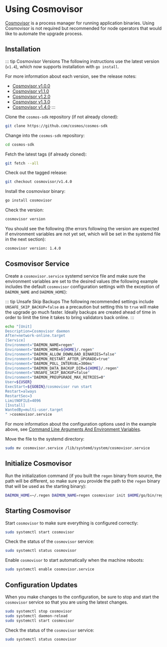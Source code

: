 # Using Cosmovisor

[Cosmovisor](https://github.com/cosmos/cosmos-sdk/tree/main/cosmovisor#cosmovisor) is a process manager for running application binaries. Using Cosmovisor is not required but recommended for node operators that would like to automate the upgrade process.

## Installation

::: tip Cosmovisor Versions
The following instructions use the latest version (`v1.4`), which now supports installation with `go install`.

For more information about each version, see the release notes:
- [Cosmovisor v1.0.0](https://github.com/cosmos/cosmos-sdk/releases/tag/cosmovisor%2Fv1.0.0)
- [Cosmovisor v1.1.0](https://github.com/cosmos/cosmos-sdk/releases/tag/cosmovisor%2Fv1.1.0)
- [Cosmovisor v1.2.0](https://github.com/cosmos/cosmos-sdk/releases/tag/cosmovisor%2Fv1.2.0)
- [Cosmovisor v1.3.0](https://github.com/cosmos/cosmos-sdk/releases/tag/cosmovisor%2Fv1.3.0)
- [Cosmovisor v1.4.0](https://github.com/cosmos/cosmos-sdk/releases/tag/cosmovisor%2Fv1.4.0)
:::

Clone the `cosmos-sdk` repository (if not already cloned):

```bash
git clone https://github.com/cosmos/cosmos-sdk
```

Change into the `cosmos-sdk` repository:

```bash
cd cosmos-sdk
```

Fetch the latest tags (if already cloned):

```bash
git fetch --all
```

Check out the tagged release:

```bash
git checkout cosmovisor/v1.4.0
```

Install the cosmovisor binary:

```bash
go install cosmovisor
```

Check the version:

```bash
cosmovisor version
```

You should see the following (the errors following the version are expected if environment variables are not yet set, which will be set in the systemd file in the next section):

```bash
cosmovisor version: 1.4.0
```

## Cosmovisor Service

Create a `cosmovisor.service` systemd service file and make sure the environment variables are set to the desired values (the following example includes the default `cosmovisor` configuration settings with the exception of `DAEMON_NAME` and `DAEMON_HOME`):

::: tip Unsafe Skip Backups
The following recommended settings include `UNSAFE_SKIP_BACKUP=false` as a precaution but setting this to `true` will make the upgrade go much faster. Ideally backups are created ahead of time in order to limit the time it takes to bring validators back online.
:::

```bash
echo "[Unit]
Description=Cosmovisor daemon
After=network-online.target
[Service]
Environment="DAEMON_NAME=regen"
Environment="DAEMON_HOME=${HOME}/.regen"
Environment="DAEMON_ALLOW_DOWNLOAD_BINARIES=false"
Environment="DAEMON_RESTART_AFTER_UPGRADE=true"
Environment="DAEMON_POLL_INTERVAL=300ms"
Environment="DAEMON_DATA_BACKUP_DIR=${HOME}/.regen"
Environment="UNSAFE_SKIP_BACKUP=false"
Environment="DAEMON_PREUPGRADE_MAX_RETRIES=0"
User=${USER}
ExecStart=${GOBIN}/cosmovisor run start
Restart=always
RestartSec=3
LimitNOFILE=4096
[Install]
WantedBy=multi-user.target
" >cosmovisor.service
```

For more information about the configuration options used in the example above, see [Command Line Arguments And Environment Variables](https://github.com/cosmos/cosmos-sdk/tree/main/cosmovisor#command-line-arguments-and-environment-variables).

Move the file to the systemd directory:

```bash
sudo mv cosmovisor.service /lib/systemd/system/cosmovisor.service
```

## Initialize Cosmovisor

Run the initialization command (if you built the `regen` binary from source, the path will be different, so make sure you provide the path to the `regen` binary that will be used as the starting binary):

```bash
DAEMON_HOME=~/.regen DAEMON_NAME=regen cosmovisor init $HOME/go/bin/regen
```

## Starting Cosmovisor

Start `cosmovisor` to make sure everything is configured correctly:

```bash
sudo systemctl start cosmovisor
```

Check the status of the `cosmovisor` service:

```bash
sudo systemctl status cosmovisor
```

Enable `cosmovisor` to start automatically when the machine reboots:

```bash
sudo systemctl enable cosmovisor.service
```

## Configuration Updates

When you make changes to the configuration, be sure to stop and start the `cosmovisor` service so that you are using the latest changes.

```bash
sudo systemctl stop cosmovisor
sudo systemctl daemon-reload
sudo systemctl start cosmovisor
```

Check the status of the `cosmovisor` service:

```bash
sudo systemctl status cosmovisor
```
